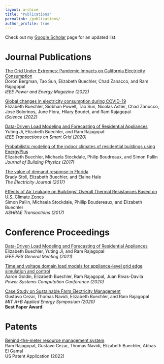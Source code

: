 ```yaml
---
layout: archive
title: "Publications"
permalink: /publications/
author_profile: true
---
```


Check out my [Google Scholar](https://scholar.google.com/citations?user=6lVsq5oAAAAJ&hl=en) page for an updated list.

# Journal Publications

[The Grid Under Extremes: Pandemic Impacts on California Electricity Consumption](https://ieeexplore.ieee.org/abstract/document/9920515)  
Doron Bergman, Tao Sun, Elizabeth Buechler, Chad Zanacco, and Ram Rajagopal  
*IEEE Power and Energy Magazine (2022)*

[Global changes in electricity consumption during COVID-19](https://www.sciencedirect.com/science/article/pii/S2589004221015388)  
Elizabeth Buechler, Siobhan Powell, Tao Sun, Nicolas Astier, Chad Zanocco, Jose Bolorinos, June Flora, Hilary Boudet, and Ram Rajagopal  
*iScience (2022)*

[Data-Driven Load Modeling and Forecasting of Residential Appliances](https://ieeexplore.ieee.org/abstract/document/8933148)  
Yuting Ji, Elizabeth Buechler, and Ram Rajagopal  
*IEEE Transactions on Smart Grid (2020)*

[Probabilistic modeling of the indoor climates of residential buildings using EnergyPlus](https://journals.sagepub.com/doi/abs/10.1177/1744259117701893?journalCode=jend)  
Elizabeth Buechler, Michaela Stockdale, Philip Boudreaux, and Simon Pallin  
*Journal of Building Physics (2017)*

[The value of demand response in Florida](https://www.sciencedirect.com/science/article/abs/pii/S1040619017302609)  
Brady Stoll, Elizabeth Buechler, and Elaine Hale  
*The Electricity Journal (2017)*

[Effects of Air Leakage on Buildings' Overall Thermal Resistances Based on U.S. Climate Zones](https://scholar.google.com/citations?view_op=view_citation&hl=en&user=6lVsq5oAAAAJ&sortby=pubdate&citation_for_view=6lVsq5oAAAAJ:0EnyYjriUFMC)  
Simon Pallin, Michaela Stockdale, Phillip Boudereaux, and Elizabeth Buechler  
*ASHRAE Transactions (2017)* 

# Conference Proceedings

[Data-Driven Load Modeling and Forecasting of Residential Appliances](https://ieeexplore.ieee.org/abstract/document/8933148)  
Elizabeth Buechler, Yuting Ji, and Ram Rajagopal  
*IEEE PES General Meeting (2021)*

[Time and voltage domain load models for appliance-level grid edge simulation and control](https://www.sciencedirect.com/science/article/abs/pii/S0378779620305538)  
Aaron Goldin, Elizabeth Buechler, Ram Rajagopal, Juan Rivas-Davila  
*Power Systems Computation Conference (2020)*

[Case Study on Sustainable Farm Electricity Management](https://www.youtube.com/watch?v=NmYLf5ce4jg)  
Gustavo Cezar, Thomas Navidi, Elizabeth Buechler, and Ram Rajagopal  
*MIT A+B Applied Energy Symposium (2020)*  
**Best Paper Award**

# Patents

[Behind-the-meter resource management system](https://patents.google.com/patent/US20220321664A1/en)  
Ram Rajagopal, Gustavo Cezar, Thomas Navidi, Elizabeth Buechler, Abbas El Gamal  
US Patent Application (2022)


